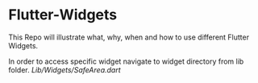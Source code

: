 # Flutter-Widgets
This Repo will illustrate what, why, when and how to use different Flutter Widgets.

In order to access specific widget navigate to widget directory from lib folder.
*Lib/Widgets/SafeArea.dart*

